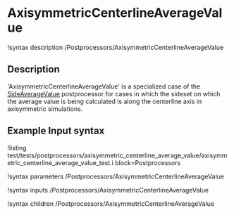 # AxisymmetricCenterlineAverageValue
!syntax description /Postprocessors/AxisymmetricCenterlineAverageValue

## Description
'AxisymmetricCenterlineAverageValue' is a specialized case of the [SideAverageValue](/SideAverageValue.md) postprocessor for cases in which the sideset on which the average value is being calculated is along the centerline axis in axisymmetric simulations.

## Example Input syntax
!listing test/tests/postprocessors/axisymmetric_centerline_average_value/axisymmetric_centerline_average_value_test.i block=Postprocessors

!syntax parameters /Postprocessors/AxisymmetricCenterlineAverageValue

!syntax inputs /Postprocessors/AxisymmetricCenterlineAverageValue

!syntax children /Postprocessors/AxisymmetricCenterlineAverageValue
